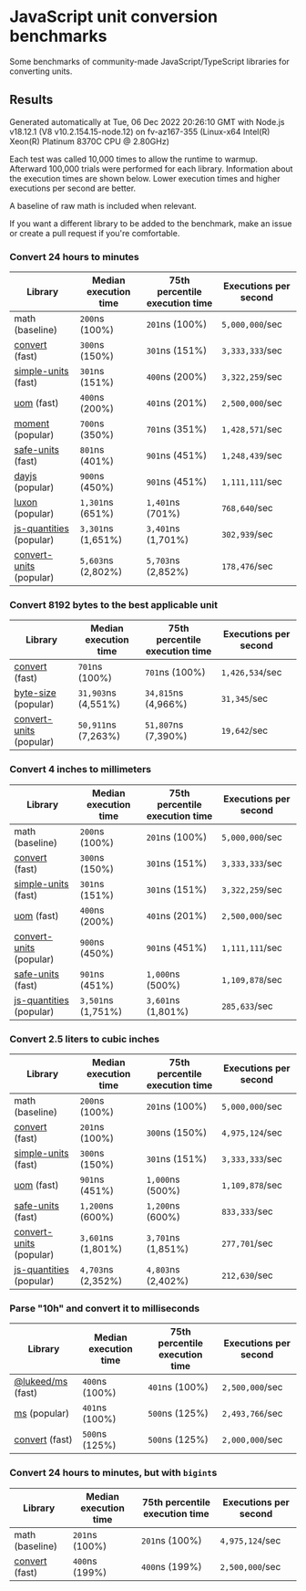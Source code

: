 # JavaScript unit conversion benchmarks

Some benchmarks of community-made JavaScript/TypeScript libraries for converting units.

## Results

<!-- beginblock(results) -->

Generated automatically at Tue, 06 Dec 2022 20:26:10 GMT with Node.js v18.12.1 (V8 v10.2.154.15-node.12) on fv-az167-355 (Linux-x64 Intel(R) Xeon(R) Platinum 8370C CPU @ 2.80GHz)

Each test was called 10,000 times to allow the runtime to warmup.
Afterward 100,000 trials were performed for each library.
Information about the execution times are shown below.
Lower execution times and higher executions per second are better.

A baseline of raw math is included when relevant.

If you want a different library to be added to the benchmark, make an issue or create a pull request if you're comfortable.

### Convert 24 hours to minutes

| Library                                                            | Median execution time | 75th percentile execution time | Executions per second |
| ------------------------------------------------------------------ | --------------------- | ------------------------------ | --------------------- |
| math (baseline)                                                    | `200`ns (100%)        | `201`ns (100%)                 | `5,000,000`/sec       |
| [convert](https://npmjs.com/package/convert) (fast)                | `300`ns (150%)        | `301`ns (151%)                 | `3,333,333`/sec       |
| [simple-units](https://npmjs.com/package/simple-units) (fast)      | `301`ns (151%)        | `400`ns (200%)                 | `3,322,259`/sec       |
| [uom](https://npmjs.com/package/uom) (fast)                        | `400`ns (200%)        | `401`ns (201%)                 | `2,500,000`/sec       |
| [moment](https://npmjs.com/package/moment) (popular)               | `700`ns (350%)        | `701`ns (351%)                 | `1,428,571`/sec       |
| [safe-units](https://npmjs.com/package/safe-units) (fast)          | `801`ns (401%)        | `901`ns (451%)                 | `1,248,439`/sec       |
| [dayjs](https://npmjs.com/package/dayjs) (popular)                 | `900`ns (450%)        | `901`ns (451%)                 | `1,111,111`/sec       |
| [luxon](https://npmjs.com/package/luxon) (popular)                 | `1,301`ns (651%)      | `1,401`ns (701%)               | `768,640`/sec         |
| [js-quantities](https://npmjs.com/package/js-quantities) (popular) | `3,301`ns (1,651%)    | `3,401`ns (1,701%)             | `302,939`/sec         |
| [convert-units](https://npmjs.com/package/convert-units) (popular) | `5,603`ns (2,802%)    | `5,703`ns (2,852%)             | `178,476`/sec         |

### Convert 8192 bytes to the best applicable unit

| Library                                                            | Median execution time | 75th percentile execution time | Executions per second |
| ------------------------------------------------------------------ | --------------------- | ------------------------------ | --------------------- |
| [convert](https://npmjs.com/package/convert) (fast)                | `701`ns (100%)        | `701`ns (100%)                 | `1,426,534`/sec       |
| [byte-size](https://npmjs.com/package/byte-size) (popular)         | `31,903`ns (4,551%)   | `34,815`ns (4,966%)            | `31,345`/sec          |
| [convert-units](https://npmjs.com/package/convert-units) (popular) | `50,911`ns (7,263%)   | `51,807`ns (7,390%)            | `19,642`/sec          |

### Convert 4 inches to millimeters

| Library                                                            | Median execution time | 75th percentile execution time | Executions per second |
| ------------------------------------------------------------------ | --------------------- | ------------------------------ | --------------------- |
| math (baseline)                                                    | `200`ns (100%)        | `201`ns (100%)                 | `5,000,000`/sec       |
| [convert](https://npmjs.com/package/convert) (fast)                | `300`ns (150%)        | `301`ns (151%)                 | `3,333,333`/sec       |
| [simple-units](https://npmjs.com/package/simple-units) (fast)      | `301`ns (151%)        | `301`ns (151%)                 | `3,322,259`/sec       |
| [uom](https://npmjs.com/package/uom) (fast)                        | `400`ns (200%)        | `401`ns (201%)                 | `2,500,000`/sec       |
| [convert-units](https://npmjs.com/package/convert-units) (popular) | `900`ns (450%)        | `901`ns (451%)                 | `1,111,111`/sec       |
| [safe-units](https://npmjs.com/package/safe-units) (fast)          | `901`ns (451%)        | `1,000`ns (500%)               | `1,109,878`/sec       |
| [js-quantities](https://npmjs.com/package/js-quantities) (popular) | `3,501`ns (1,751%)    | `3,601`ns (1,801%)             | `285,633`/sec         |

### Convert 2.5 liters to cubic inches

| Library                                                            | Median execution time | 75th percentile execution time | Executions per second |
| ------------------------------------------------------------------ | --------------------- | ------------------------------ | --------------------- |
| math (baseline)                                                    | `200`ns (100%)        | `201`ns (100%)                 | `5,000,000`/sec       |
| [convert](https://npmjs.com/package/convert) (fast)                | `201`ns (100%)        | `300`ns (150%)                 | `4,975,124`/sec       |
| [simple-units](https://npmjs.com/package/simple-units) (fast)      | `300`ns (150%)        | `301`ns (151%)                 | `3,333,333`/sec       |
| [uom](https://npmjs.com/package/uom) (fast)                        | `901`ns (451%)        | `1,000`ns (500%)               | `1,109,878`/sec       |
| [safe-units](https://npmjs.com/package/safe-units) (fast)          | `1,200`ns (600%)      | `1,200`ns (600%)               | `833,333`/sec         |
| [convert-units](https://npmjs.com/package/convert-units) (popular) | `3,601`ns (1,801%)    | `3,701`ns (1,851%)             | `277,701`/sec         |
| [js-quantities](https://npmjs.com/package/js-quantities) (popular) | `4,703`ns (2,352%)    | `4,803`ns (2,402%)             | `212,630`/sec         |

### Parse "10h" and convert it to milliseconds

| Library                                                   | Median execution time | 75th percentile execution time | Executions per second |
| --------------------------------------------------------- | --------------------- | ------------------------------ | --------------------- |
| [@lukeed/ms](https://npmjs.com/package/@lukeed/ms) (fast) | `400`ns (100%)        | `401`ns (100%)                 | `2,500,000`/sec       |
| [ms](https://npmjs.com/package/ms) (popular)              | `401`ns (100%)        | `500`ns (125%)                 | `2,493,766`/sec       |
| [convert](https://npmjs.com/package/convert) (fast)       | `500`ns (125%)        | `500`ns (125%)                 | `2,000,000`/sec       |

### Convert 24 hours to minutes, but with `bigint`s

| Library                                             | Median execution time | 75th percentile execution time | Executions per second |
| --------------------------------------------------- | --------------------- | ------------------------------ | --------------------- |
| math (baseline)                                     | `201`ns (100%)        | `201`ns (100%)                 | `4,975,124`/sec       |
| [convert](https://npmjs.com/package/convert) (fast) | `400`ns (199%)        | `400`ns (199%)                 | `2,500,000`/sec       |

<!-- endblock(results) -->
